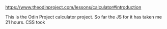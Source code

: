 https://www.theodinproject.com/lessons/calculator#introduction

This is the Odin Project calculator project. So far the JS for it has taken me 21 hours. CSS took 